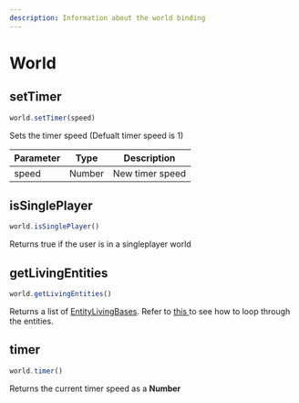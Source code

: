 ```yaml
---
description: Information about the world binding
---
```


# World

## setTimer

```javascript
world.setTimer(speed)
```

Sets the timer speed (Defualt timer speed is 1)

| Parameter | Type   | Description     |
| --------- | ------ | --------------- |
| speed     | Number | New timer speed |

## isSinglePlayer

```javascript
world.isSinglePlayer()
```

Returns true if the user is in a singleplayer world

## getLivingEntities

```javascript
world.getLivingEntities()
```

Returns a list of [EntityLivingBases](../api/objects/entitylivingbase.md). Refer to [this ](../api/objects/entitylivingbase.md#usage)to see how to loop through the entities.

## timer

```javascript
world.timer()
```

Returns the current timer speed as a **Number**
